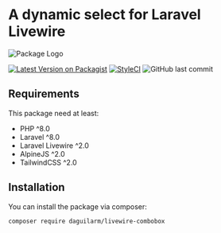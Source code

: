 # A dynamic select for Laravel Livewire

![Package Logo](https://banners.beyondco.de/A%20Combobox%20for%20Laravel%20Livewire.png?theme=light&packageManager=composer+require&packageName=daguilarm%2Flivewire-combobox&pattern=architect&style=style_1&description=An+infinite+dynamic+selects.&md=1&showWatermark=1&fontSize=100px&images=selector)

[![Latest Version on Packagist](https://img.shields.io/packagist/v/daguilarm/livewire-combobox.svg?style=flat-square)](https://packagist.org/packages/daguilarm/livewire-combobox)
[![StyleCI](https://styleci.io/repos/363116482/shield?style=plastic)](https://github.styleci.io/repos/363116482)
![GitHub last commit](https://img.shields.io/github/last-commit/daguilarm/livewire-combobox)
<!-- [![Total Downloads](https://img.shields.io/packagist/dt/daguilarm/belich-tables.svg?style=flat-square)](https://packagist.org/packages/daguilarm/belich-tables) -->

## Requirements

This package need at least:

- PHP ^8.0
- Laravel ^8.0
- Laravel Livewire ^2.0
- AlpineJS ^2.0
- TailwindCSS ^2.0

## Installation

You can install the package via composer:

    composer require daguilarm/livewire-combobox
